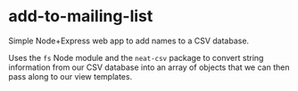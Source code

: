 # add-to-mailing-list

Simple Node+Express web app to add names to a CSV database.

Uses the `fs` Node module and the `neat-csv` package to convert string information from our CSV database into an array of objects that we can then pass along to our view templates.
